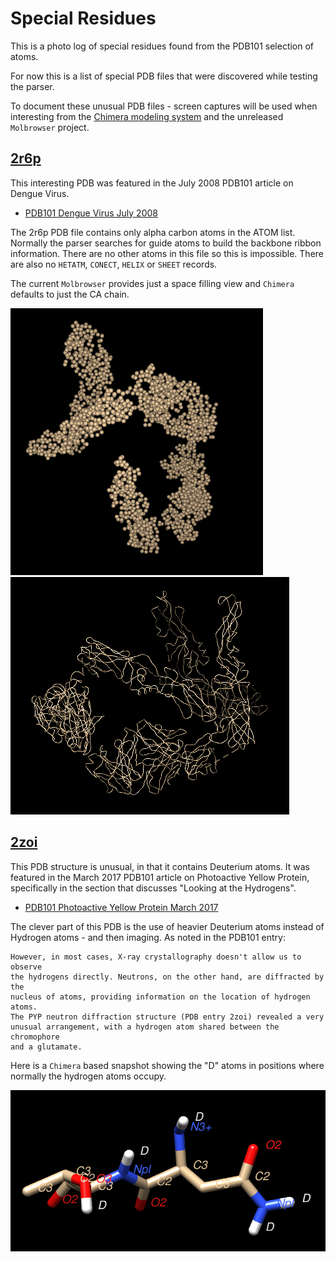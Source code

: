 Special Residues
=================

This is a photo log of special residues found from the PDB101 selection of atoms.


For now this is a list of special PDB files that were discovered while testing the parser.

To document these unusual PDB files - screen captures will be used
when interesting from the [Chimera modeling system][1] and the 
unreleased `Molbrowser` project.

  [1]: https://www.cgl.ucsf.edu/chimera/

[2r6p][3]
----
This interesting PDB was featured in the July 2008 PDB101 article on Dengue Virus.

* [PDB101 Dengue Virus July 2008][2]

  [2]: https://pdb101.rcsb.org/motm/103
  [3]: https://www.rcsb.org/structure/2r6p

The 2r6p PDB file contains only alpha carbon atoms in the ATOM list.   Normally the parser searches for guide atoms
to build the backbone ribbon information.   There are no other atoms in this file so this is impossible.
There are also no `HETATM`, `CONECT`, `HELIX` or `SHEET` records.  

The current `Molbrowser` provides just a space filling view 
and `Chimera` defaults to just the CA chain.

![Molbrowser view](img/PDB-2R6P-Molbrowser-spacefilling.PNG)
![Chimera background view](img/PDB-2R6P-chimera-CAbackbone.PNG)

[2zoi][5]
----
This PDB structure is unusual, in that it contains Deuterium atoms.
It was featured in the March 2017 PDB101 article on Photoactive Yellow Protein, specifically in
the section that discusses "Looking at the Hydrogens".

* [PDB101 Photoactive Yellow Protein March 2017][4]

  [4]: https://pdb101.rcsb.org/motm/207
  [5]: https://www.rcsb.org/structure/2zoi

The clever part of this PDB is the use of heavier Deuterium atoms instead of Hydrogen atoms - and then 
imaging.  As noted in the PDB101 entry:

    However, in most cases, X-ray crystallography doesn't allow us to observe 
    the hydrogens directly. Neutrons, on the other hand, are diffracted by the 
    nucleus of atoms, providing information on the location of hydrogen atoms. 
    The PYP neutron diffraction structure (PDB entry 2zoi) revealed a very 
    unusual arrangement, with a hydrogen atom shared between the chromophore 
    and a glutamate.  

Here is a `Chimera` based snapshot showing the "D" atoms in positions where normally
the hydrogen atoms occupy.

![Chimera background view](img/PDB-2ZOI-chimera-has-DeuteriumAtoms.PNG)


